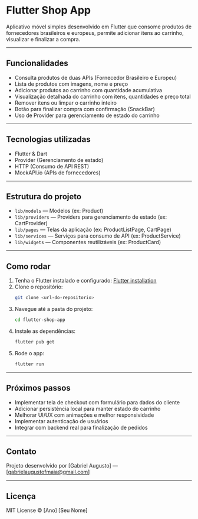 # Flutter Shop App

Aplicativo móvel simples desenvolvido em Flutter que consome produtos de fornecedores brasileiros e europeus, permite adicionar itens ao carrinho, visualizar e finalizar a compra.

---

## Funcionalidades

- Consulta produtos de duas APIs (Fornecedor Brasileiro e Europeu)
- Lista de produtos com imagens, nome e preço
- Adicionar produtos ao carrinho com quantidade acumulativa
- Visualização detalhada do carrinho com itens, quantidades e preço total
- Remover itens ou limpar o carrinho inteiro
- Botão para finalizar compra com confirmação (SnackBar)
- Uso de Provider para gerenciamento de estado do carrinho

---

## Tecnologias utilizadas

- Flutter & Dart
- Provider (Gerenciamento de estado)
- HTTP (Consumo de API REST)
- MockAPI.io (APIs de fornecedores)

---

## Estrutura do projeto

- `lib/models` — Modelos (ex: Product)
- `lib/providers` — Providers para gerenciamento de estado (ex: CartProvider)
- `lib/pages` — Telas da aplicação (ex: ProductListPage, CartPage)
- `lib/services` — Serviços para consumo de API (ex: ProductService)
- `lib/widgets` — Componentes reutilizáveis (ex: ProductCard)

---

## Como rodar

1. Tenha o Flutter instalado e configurado: [Flutter installation](https://flutter.dev/docs/get-started/install)
2. Clone o repositório:
   ```bash
   git clone <url-do-repositorio>
   ```
3. Navegue até a pasta do projeto:
   ```bash
   cd flutter-shop-app
   ```
4. Instale as dependências:
   ```bash
   flutter pub get
   ```
5. Rode o app:
   ```bash
   flutter run
   ```

---

## Próximos passos

- Implementar tela de checkout com formulário para dados do cliente
- Adicionar persistência local para manter estado do carrinho
- Melhorar UI/UX com animações e melhor responsividade
- Implementar autenticação de usuários
- Integrar com backend real para finalização de pedidos

---

## Contato

Projeto desenvolvido por [Gabriel Augusto] — [gabrielaugustofmaia@gmail.com]

---

## Licença

MIT License © [Ano] [Seu Nome]
